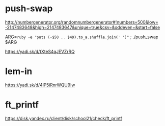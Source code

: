 # push-swap
http://numbergenerator.org/randomnumbergenerator#!numbers=500&low=-2147483648&high=2147483647&unique=true&csv=&oddeven=&start=false

ARG=`ruby -e "puts (-$50 .. $49).to_a.shuffle.join(' ')"` ; ./push_swap $ARG

https://yadi.sk/d/tXteS4qJEVZrRQ

# lem-in
https://yadi.sk/d/4lP5iRnrWQU9Iw

# ft_printf
https://disk.yandex.ru/client/disk/school21/check/ft_printf
